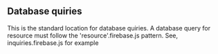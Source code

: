 ## Database quiries

This is the standard location for database quiries.
A database query for resource must follow the 'resource'.firebase.js pattern.
See, inquiries.firebase.js for example